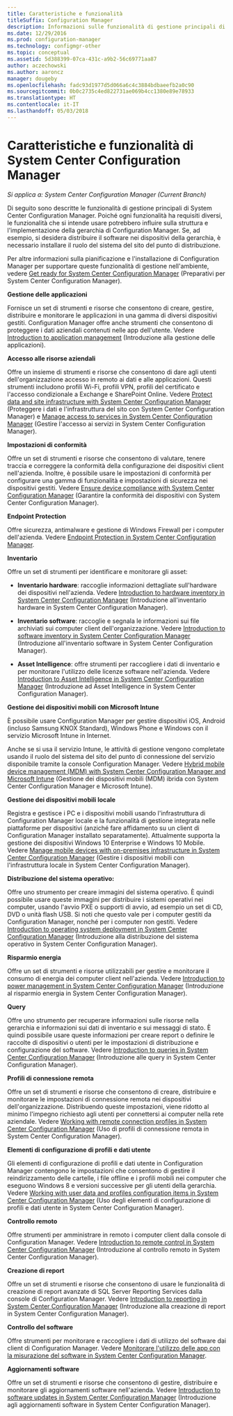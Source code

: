 ```yaml
---
title: Caratteristiche e funzionalità
titleSuffix: Configuration Manager
description: Informazioni sulle funzionalità di gestione principali di System Center Configuration Manager.
ms.date: 12/29/2016
ms.prod: configuration-manager
ms.technology: configmgr-other
ms.topic: conceptual
ms.assetid: 5d388399-07ca-431c-a9b2-56c69771aa87
author: aczechowski
ms.author: aaroncz
manager: dougeby
ms.openlocfilehash: fadc93d1977d5d066a6c4c3884bdbaeefb2a0c90
ms.sourcegitcommit: 0b0c2735c4ed822731ae069b4cc1380e89e78933
ms.translationtype: HT
ms.contentlocale: it-IT
ms.lasthandoff: 05/03/2018
---
```

# <a name="features-and-capabilities-of-system-center-configuration-manager"></a>Caratteristiche e funzionalità di System Center Configuration Manager

*Si applica a: System Center Configuration Manager (Current Branch)*

Di seguito sono descritte le funzionalità di gestione principali di System Center Configuration Manager. Poiché ogni funzionalità ha requisiti diversi, le funzionalità che si intende usare potrebbero influire sulla struttura e l'implementazione della gerarchia di Configuration Manager. Se, ad esempio, si desidera distribuire il software nei dispositivi della gerarchia, è necessario installare il ruolo del sistema del sito del punto di distribuzione.  

 Per altre informazioni sulla pianificazione e l'installazione di Configuration Manager per supportare queste funzionalità di gestione nell'ambiente, vedere [Get ready for System Center Configuration Manager](../../../core/plan-design/get-ready.md) (Preparativi per System Center Configuration Manager).  

 **Gestione delle applicazioni**  

 Fornisce un set di strumenti e risorse che consentono di creare, gestire, distribuire e monitorare le applicazioni in una gamma di diversi dispositivi gestiti. Configuration Manager offre anche strumenti che consentono di proteggere i dati aziendali contenuti nelle app dell'utente. Vedere [Introduction to application management](/sccm/apps/understand/introduction-to-application-management) (Introduzione alla gestione delle applicazioni).

 **Accesso alle risorse aziendali**  

 Offre un insieme di strumenti e risorse che consentono di dare agli utenti dell'organizzazione accesso in remoto ai dati e alle applicazioni. Questi strumenti includono profili Wi-Fi, profili VPN, profili del certificato e l'accesso condizionale a Exchange e SharePoint Online. Vedere [Protect data and site infrastructure with System Center Configuration Manager](../../../protect/understand/protect-data-and-site-infrastructure.md) (Proteggere i dati e l'infrastruttura del sito con System Center Configuration Manager) e [Manage access to services in System Center Configuration Manager](../../../protect/deploy-use/manage-access-to-services.md) (Gestire l'accesso ai servizi in System Center Configuration Manager).  

 **Impostazioni di conformità**  

 Offre un set di strumenti e risorse che consentono di valutare, tenere traccia e correggere la conformità della configurazione dei dispositivi client nell'azienda. Inoltre, è possibile usare le impostazioni di conformità per configurare una gamma di funzionalità e impostazioni di sicurezza nei dispositivi gestiti. Vedere [Ensure device compliance with System Center Configuration Manager](../../../compliance/understand/ensure-device-compliance.md) (Garantire la conformità dei dispositivi con System Center Configuration Manager).  

 **Endpoint Protection**  

 Offre sicurezza, antimalware e gestione di Windows Firewall per i computer dell'azienda. Vedere [Endpoint Protection in System Center Configuration Manager](../../../protect/deploy-use/endpoint-protection.md).  

 **Inventario**  

 Offre un set di strumenti per identificare e monitorare gli asset:  

-   **Inventario hardware**: raccoglie informazioni dettagliate sull'hardware dei dispositivi nell'azienda. Vedere [Introduction to hardware inventory in System Center Configuration Manager](../../../core/clients/manage/inventory/introduction-to-hardware-inventory.md) (Introduzione all'inventario hardware in System Center Configuration Manager).  

-   **Inventario software**: raccoglie e segnala le informazioni sui file archiviati sui computer client dell'organizzazione. Vedere [Introduction to software inventory in System Center Configuration Manager](../../../core/clients/manage/inventory/introduction-to-software-inventory.md) (Introduzione all'inventario software in System Center Configuration Manager).  

-   **Asset Intelligence**: offre strumenti per raccogliere i dati di inventario e per monitorare l'utilizzo delle licenze software nell'azienda. Vedere [Introduction to Asset Intelligence in System Center Configuration Manager](../../../core/clients/manage/asset-intelligence/introduction-to-asset-intelligence.md) (Introduzione ad Asset Intelligence in System Center Configuration Manager).  

**Gestione dei dispositivi mobili con Microsoft Intune**  

 È possibile usare Configuration Manager per gestire dispositivi iOS, Android (incluso Samsung KNOX Standard), Windows Phone e Windows con il servizio Microsoft Intune in Internet.

 Anche se si usa il servizio Intune, le attività di gestione vengono completate usando il ruolo del sistema del sito del punto di connessione del servizio disponibile tramite la console Configuration Manager. Vedere [Hybrid mobile device management (MDM) with System Center Configuration Manager and Microsoft Intune](../../../mdm/understand/hybrid-mobile-device-management.md) (Gestione dei dispositivi mobili (MDM) ibrida con System Center Configuration Manager e Microsoft Intune).  

 **Gestione dei dispositivi mobili locale**  

 Registra e gestisce i PC e i dispositivi mobili usando l'infrastruttura di Configuration Manager locale e la funzionalità di gestione integrata nelle piattaforme per dispositivi (anziché fare affidamento su un client di Configuration Manager installato separatamente). Attualmente supporta la gestione dei dispositivi Windows 10 Enterprise e Windows 10 Mobile. Vedere [Manage mobile devices with on-premises infrastructure in System Center Configuration Manager](../../../mdm/understand/manage-mobile-devices-with-on-premises-infrastructure.md) (Gestire i dispositivi mobili con l'infrastruttura locale in System Center Configuration Manager).  

 **Distribuzione del sistema operativo:**  

 Offre uno strumento per creare immagini del sistema operativo. È quindi possibile usare queste immagini per distribuire i sistemi operativi nei computer, usando l'avvio PXE o supporti di avvio, ad esempio un set di CD, DVD o unità flash USB. Si noti che questo vale per i computer gestiti da Configuration Manager, nonché per i computer non gestiti. Vedere [Introduction to operating system deployment in System Center Configuration Manager](../../../osd/understand/introduction-to-operating-system-deployment.md) (Introduzione alla distribuzione del sistema operativo in System Center Configuration Manager).  

 **Risparmio energia**  

 Offre un set di strumenti e risorse utilizzabili per gestire e monitorare il consumo di energia dei computer client nell'azienda. Vedere [Introduction to power management in System Center Configuration Manager](../../../core/clients/manage/power/introduction-to-power-management.md) (Introduzione al risparmio energia in System Center Configuration Manager).  

 **Query**  

 Offre uno strumento per recuperare informazioni sulle risorse nella gerarchia e informazioni sui dati di inventario e sui messaggi di stato. È quindi possibile usare queste informazioni per creare report o definire le raccolte di dispositivi o utenti per le impostazioni di distribuzione e configurazione del software. Vedere [Introduction to queries in System Center Configuration Manager](../../../core/servers/manage/introduction-to-queries.md) (Introduzione alle query in System Center Configuration Manager).  

 **Profili di connessione remota**  

 Offre un set di strumenti e risorse che consentono di creare, distribuire e monitorare le impostazioni di connessione remota nei dispositivi dell'organizzazione. Distribuendo queste impostazioni, viene ridotto al minimo l'impegno richiesto agli utenti per connettersi ai computer nella rete aziendale. Vedere [Working with remote connection profiles in System Center Configuration Manager](/sccm/compliance/deploy-use/create-remote-connection-profiles) (Uso di profili di connessione remota in System Center Configuration Manager).  

 **Elementi di configurazione di profili e dati utente**  

 Gli elementi di configurazione di profili e dati utente in Configuration Manager contengono le impostazioni che consentono di gestire il reindirizzamento delle cartelle, i file offline e i profili mobili nei computer che eseguono Windows 8 e versioni successive per gli utenti della gerarchia. Vedere [Working with user data and profiles configuration items in System Center Configuration Manager](/sccm/compliance/deploy-use/create-user-data-and-profiles-configuration-items) (Uso degli elementi di configurazione di profili e dati utente in System Center Configuration Manager).  

 **Controllo remoto**  

 Offre strumenti per amministrare in remoto i computer client dalla console di Configuration Manager. Vedere [Introduction to remote control in System Center Configuration Manager](../../../core/clients/manage/remote-control/introduction-to-remote-control.md) (Introduzione al controllo remoto in System Center Configuration Manager).  

 **Creazione di report**  

 Offre un set di strumenti e risorse che consentono di usare le funzionalità di creazione di report avanzate di SQL Server Reporting Services dalla console di Configuration Manager. Vedere [Introduction to reporting in System Center Configuration Manager](../../../core/servers/manage/introduction-to-reporting.md) (Introduzione alla creazione di report in System Center Configuration Manager).  

 **Controllo del software**  

 Offre strumenti per monitorare e raccogliere i dati di utilizzo del software dai client di Configuration Manager. Vedere [Monitorare l'utilizzo delle app con la misurazione del software in System Center Configuration Manager](../../../apps/deploy-use/monitor-app-usage-with-software-metering.md).  

 **Aggiornamenti software**  

 Offre un set di strumenti e risorse che consentono di gestire, distribuire e monitorare gli aggiornamenti software nell'azienda. Vedere [Introduction to software updates in System Center Configuration Manager](/sccm/sum/understand/software-updates-introduction) (Introduzione agli aggiornamenti software in System Center Configuration Manager).  
